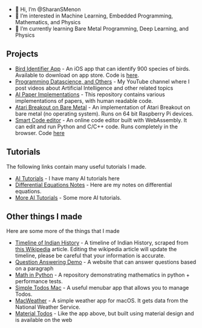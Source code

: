 - 👋 Hi, I’m @SharanSMenon
- 👀 I’m interested in Machine Learning, Embedded Programming, Mathematics, and Physics
- 🌱 I’m currently learning Bare Metal Programming, Deep Learning, and Physics

## Projects

- [Bird Identifier App](https://apps.apple.com/us/app/north-american-bird-identifier/id1597162972) - An iOS app that can identify 900 species of birds. Available to download on app store. Code is [here](https://github.com/SharanSMenon/Bird-identifier-iOS).
- [Programming Datascience, and Others](https://www.youtube.com/c/ProgrammingDatascienceandOthers) - My YouTube channel where I post videos about Artificial Intelligence and other related topics
- [AI Paper Implementations](https://github.com/SharanSMenon/ai-paper-implementations) - This repository contains various implementations of papers, with human readable code. 
- [Atari Breakout on Bare Metal](https://github.com/SharanSMenon/bare-metal-breakout) - An implementation of Atari Breakout on bare metal (no operating system). Runs on 64 bit Raspberry Pi devices.
- [Smart Code editor](https://smart-code-editor-sharansajivmenon.vercel.app/) - An online code editor built with WebAssembly. It can edit and run Python and C/C++ code. Runs completely in the browser. Code [here](https://github.com/SharanSMenon/smart-code-editor)


## Tutorials
The following links contain many useful tutorials I made.

- [AI Tutorials](https://blog.sharansajivmenon.vercel.app) - I have many AI tutorials here
- [Differential Equations Notes](https://differential-equation-tutorial.vercel.app) - Here are my notes on differential equations.
- [More AI Tutorials](https://brave-lewin-ba468b.netlify.app) - Some more AI tutorials.  

## Other things I made

Here are some more of the things that I made

- [Timeline of Indian History](https://indian-timeline.vercel.app/) - A timeline of Indian History, scraped from [this Wikipedia](https://en.wikipedia.org/wiki/Timeline_of_Indian_history) article. Editing the wikipedia article will update the timeline, please be careful that your information is accurate.
- [Question Answering Demo](https://github.com/SharanSMenon/question-answering-tfjs) - A website that can answer questions based on a paragraph
- [Math in Python](https://github.com/SharanSMenon/math-in-python) - A repository demonstrating mathematics in python + performance tests.
- [Simple Todos Mac](https://github.com/SharanSMenon/SimpleTodos-Mac) - A useful menubar app that allows you to manage Todos.
- [MacWeather](https://github.com/SharanSMenon/MacWeather) - A simple weather app for macOS. It gets data from the National Weather Service.
- [Material Todos](https://github.com/SharanSMenon/material-todos) - Like the app above, but built using material design and is available on the web

<!---
SharanSMenon/SharanSMenon is a ✨ special ✨ repository because its `README.md` (this file) appears on your GitHub profile.
You can click the Preview link to take a look at your changes.
--->
